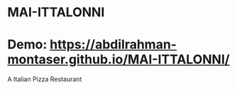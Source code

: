 # MAI-ITTALONNI
# Demo: https://abdilrahman-montaser.github.io/MAI-ITTALONNI/
A Italian Pizza Restaurant
